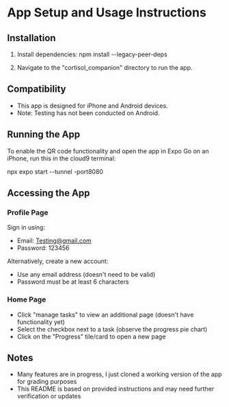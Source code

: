 # App Setup and Usage Instructions

## Installation

1. Install dependencies:
npm install --legacy-peer-deps

2. Navigate to the "cortisol_companion" directory to run the app.

## Compatibility

- This app is designed for iPhone and Android devices.
- Note: Testing has not been conducted on Android.

## Running the App

To enable the QR code functionality and open the app in Expo Go on an iPhone, run this in the cloud9 terminal:

npx expo start --tunnel -port8080

## Accessing the App

### Profile Page

Sign in using:
- Email: Testing@gmail.com
- Password: 123456

Alternatively, create a new account:
- Use any email address (doesn't need to be valid)
- Password must be at least 6 characters

### Home Page

- Click "manage tasks" to view an additional page (doesn't have functionality yet)
- Select the checkbox next to a task (observe the progress pie chart)
- Click on the "Progress" tile/card to open a new page

## Notes

- Many features are in progress, I just cloned a working version of the app for grading purposes
- This README is based on provided instructions and may need further verification or updates